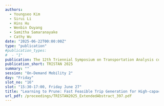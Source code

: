 ```yaml
---
authors:
  - Youngseo Kim
  - Sirui Li
  - Hins Hu
  - Wenbin Ouyang
  - Samitha Samaranayake
  - Cathy Wu
date: "2025-06-22T00:00:00Z"
type: "publication"
#publication_types:
#  - "1"
publication: The 12th Triennial Symposium on Transportation Analysis conference
publication_short: TRISTAN 2025
summary: ""
session: "On-Demand Mobility 2"
day: "Friday"
slot_no: "16"
slot: "15:30-17:00, Friday June 27"
title: "Learning to Prune: Fast Feasible Trip Generation for High-capacity Ridepooling"
url_pdf: /proceedings/TRISTAN2025_ExtendedAbstract_397.pdf
---
```

